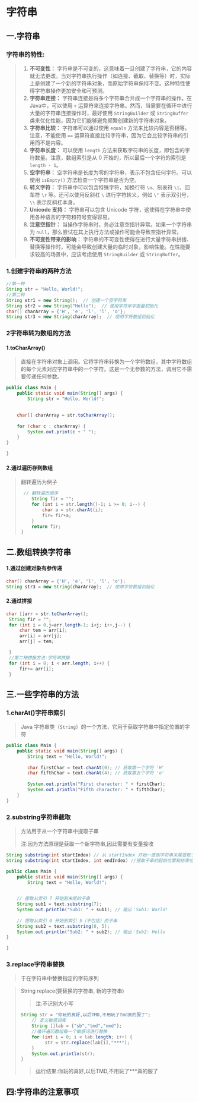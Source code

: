 # 字符串

## 一.字符串

### 字符串的特性:

> 1. **不可变性：** 字符串是不可变的，这意味着一旦创建了字符串，它的内容就无法更改。当对字符串执行操作（如连接、截取、替换等）时，实际上是创建了一个新的字符串对象，而原始字符串保持不变。这种特性使得字符串操作更加安全和可预测。
> 2. **字符串连接：** 字符串连接是将多个字符串合并成一个字符串的操作。在Java中，可以使用 `+` 运算符来连接字符串。然而，当需要在循环中进行大量的字符串连接操作时，最好使用 `StringBuilder` 或 `StringBuffer` 类来优化性能，因为它们能够避免频繁创建新的字符串对象。
> 3. **字符串比较：** 字符串可以通过使用 `equals` 方法来比较内容是否相等。注意，不能使用 `==` 运算符直接比较字符串，因为它会比较字符串的引用而不是内容。
> 4. **字符串长度：** 可以使用 `length` 方法来获取字符串的长度，即包含的字符数量。注意，数组索引是从 0 开始的，所以最后一个字符的索引是 `length - 1`。
> 5. **空字符串：** 空字符串是长度为零的字符串，表示不包含任何字符。可以使用 `isEmpty()` 方法检查一个字符串是否为空。
> 6. **转义字符：** 字符串中可以包含特殊字符，如换行符 `\n`、制表符 `\t`、回车符 `\r` 等。还可以使用反斜杠 `\` 进行字符转义，例如 `\"` 表示双引号，`\\` 表示反斜杠本身。
> 7. **Unicode 支持：** 字符串可以包含 Unicode 字符，这使得在字符串中使用各种语言的字符和符号变得容易。
> 8. **注意空指针：** 当操作字符串时，务必注意空指针异常。如果一个字符串为 `null`，那么尝试在其上执行方法或操作可能会导致空指针异常。
> 9. **不可变性带来的影响：** 字符串的不可变性使得在进行大量字符串拼接、替换等操作时，可能会导致创建大量的临时对象，影响性能。在性能要求较高的场景中，应该考虑使用 `StringBuilder` 或 `StringBuffer`。

### 1.创建字符串的两种方法

```java
//第一种
String str = "Hello, World!";
//第二种
String str1 = new String();  // 创建一个空字符串
String str2 = new String("Hello");  // 使用字符串字面量初始化
char[] charArray = {'H', 'e', 'l', 'l', 'o'};
String str3 = new String(charArray);  // 使用字符数组初始化

```

### 2字符串转为数组的方法

#### 1.toCharArray()

>直接在字符串对象上调用。它将字符串转换为一个字符数组，其中字符数组的每个元素对应字符串中的一个字符。这是一个无参数的方法，调用它不需要传递任何参数。

```java
public class Main {
    public static void main(String[] args) {
        String str = "Hello, World!";
        

    char[] charArray = str.toCharArray();
    
    for (char c : charArray) {
        System.out.print(c + " ");
    }
}

}

```

#### 2.通过遍历存到数组

> 翻转遍历为例子
>
> ```java
>  // 翻转遍历顺序
>     String fir = "";
>     for (int i = str.length()-1; i >= 0; i--) {
>         char a = str.charAt(i);
>         fir= fir+a;
>     }
>     return fir;
> }
> ```



## 二.数组转换字符串

#### 1.通过创建对象有参传递

```java
char[] charArray = {'H', 'e', 'l', 'l', 'o'};
String str3 = new String(charArray);  // 使用字符数组初始化
```

#### 2.通过拼接

```java
char []arr = str.toCharArray();
 String fir = "";
 for (int i = 0,j=arr.length-1; i<j; i++,j--) {
     char tem = arr[i];
     arr[i] = arr[j];
     arr[j] = tem;

 }
 //第二种拼接方法:字符串拼接
 for (int i = 0; i < arr.length; i++) {
     fir+= arr[i];
 }
```

## 三.一些字符串的方法

### 1.charAt()字符串索引

>Java 字符串类（`String`）的一个方法，它用于获取字符串中指定位置的字符

```java
public class Main {
    public static void main(String[] args) {
        String text = "Hello, World!";
        
        char firstChar = text.charAt(0); // 获取第一个字符 'H'
        char fifthChar = text.charAt(4); // 获取第五个字符 'o'
        
        System.out.println("First character: " + firstChar);
        System.out.println("Fifth character: " + fifthChar);
    }
}

```

### 2.substring字符串截取

>方法用于从一个字符串中提取子串
>
>注:因为方法原理是获取一个新字符串,因此需要有变量接收

```java
String substring(int startIndex) // 从 startIndex 开始一直到字符串末尾提取子串。
String substring(int startIndex, int endIndex) //提取子串的起始位置和结束位置。它会提取从 startIndex 到 endIndex - 1
```

```java
public class Main {
    public static void main(String[] args) {
        String text = "Hello, World!";
        

    // 提取从索引 7 开始到末尾的子串
    String sub1 = text.substring(7); 
    System.out.println("Sub1: " + sub1); // 输出：Sub1: World!
    
    // 提取从索引 0 开始到索引 5（不包括）的子串
    String sub2 = text.substring(0, 5);
    System.out.println("Sub2: " + sub2); // 输出：Sub2: Hello
}

}
```

### 3.replace字符串替换

> 于在字符串中替换指定的字符序列

> String replace(要替换的字符串, 新的字符串)
>
> > 注:不识别大小写
>
> ```java
> String str = "你玩的真好,以后TMD,不用玩了tmd真的服了";
>     // 定义敏感词库
>     String []lab = {"sb","tmd","nmd"};
>     //循环遍历数组每一个敏感词进行替换
>     for (int i = 0; i < lab.length; i++) {
>          str = str.replace(lab[i],"***");
>     }
>     System.out.println(str);
> }
> ```
>
> > 运行结果:你玩的真好,以后TMD,不用玩了***真的服了

## 四:字符串的注意事项



### 